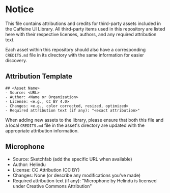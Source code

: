 # Notice

This file contains attributions and credits for third-party assets included in the Caffeine UI Library. All third-party items used in this repository are listed here with their respective licenses, authors, and any required attribution text.

Each asset within this repository should also have a corresponding `CREDITS.md` file in its directory with the same information for easier discovery.

## Attribution Template

```
## <Asset Name>
- Source: <URL>
- Author: <Name or Organization>
- License: <e.g., CC BY 4.0>
- Changes: <e.g., color corrected, resized, optimized>
- Required attribution text (if any): "<exact attribution>"
```

When adding new assets to the library, please ensure that both this file and a local `CREDITS.md` file in the asset's directory are updated with the appropriate attribution information.

## Microphone

- Source: Sketchfab (add the specific URL when available)
- Author: Helindu
- License: CC Attribution (CC BY)
- Changes: None (or describe any modifications you've made)
- Required attribution text (if any): "Microphone by Helindu is licensed under Creative Commons Attribution"
